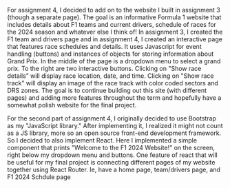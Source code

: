 For assignment 4, I decided to add on to the website I built in assignment 3 (though a separate page). The goal is an informative Formula 1 website that includes details about F1 teams and current drivers, schedule of races for the 2024 season and whatever else I think of! In assignment 3, I created the F1 team and drivers page and in assignment 4, I created an interactive page that features race schedules and details. It uses Javascript for event handling (buttons) and instances of objects for storing information about Grand Prix. In the middle of the page is a dropdown menu to select a grand prix. To the right are two interactive buttons. Clicking on "Show race details" will display race location, date, and time. Clicking on "Show race track" will display an image of the race track with color coded sectors and DRS zones. The goal is to continue building out this site (with different pages) and adding more features throughout the term and hopefully have a somewhat polish website for the final project.

For the second part of assignment 4, I originally decided to use Bootstrap as my "JavaScript library." After implementing it, I realized it might not count as a JS library, more so an open source front-end development framework. So I decided to also implement React. Here I implemented a simple component that prints "Welcome to the F1 2024 Website!" on the screen, right below my dropdown menu and buttons. One feature of react that will be useful for my final project is connecting different pages of my website together using React Router. Ie, have a home page, team/drivers page, and F1 2024 Schdule page